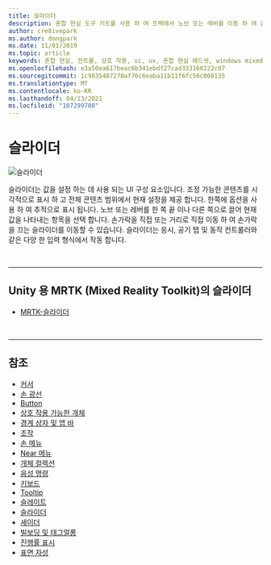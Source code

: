 ```yaml
---
title: 슬라이더
description: 혼합 현실 도구 키트를 사용 하 여 트랙에서 노브 또는 레버를 이동 하 여 값을 설정 하는 데 슬라이더 UI 구성 요소를 사용 하는 방법을 알아봅니다.
author: cre8ivepark
ms.author: dongpark
ms.date: 11/01/2019
ms.topic: article
keywords: 혼합 현실, 컨트롤, 상호 작용, ui, ux, 혼합 현실 헤드셋, windows mixed reality 헤드셋, 가상 현실 헤드셋, HoloLens, 슬라이더, MRTK, 혼합 현실 도구 키트
ms.openlocfilehash: e3a50ea617beac6b341ebdf27cad333168222c07
ms.sourcegitcommit: 1c9035487270af76c6eaba11b11f6fc56c008135
ms.translationtype: MT
ms.contentlocale: ko-KR
ms.lasthandoff: 04/13/2021
ms.locfileid: "107299708"
---
```

# <a name="slider"></a>슬라이더

![슬라이더](images/UX_Hero_Slider.jpg)

슬라이더는 값을 설정 하는 데 사용 되는 UI 구성 요소입니다. 조정 가능한 콘텐츠를 시각적으로 표시 하 고 전체 콘텐츠 범위에서 현재 설정을 제공 합니다. 한쪽에 옵션을 사용 하 여 추적으로 표시 됩니다. 노브 또는 레버를 한 쪽 끝 이나 다른 쪽으로 끌어 현재 값을 나타내는 항목을 선택 합니다. 손가락을 직접 또는 거리로 직접 이동 하 여 손가락을 끄는 슬라이더를 이동할 수 있습니다. 슬라이더는 응시, 공기 탭 및 동작 컨트롤러와 같은 다양 한 입력 형식에서 작동 합니다.

<br>

---

## <a name="slider-in-mrtk-mixed-reality-toolkit-for-unity"></a>Unity 용 MRTK (Mixed Reality Toolkit)의 슬라이더

* [MRTK-슬라이더](https://docs.microsoft.com/windows/mixed-reality/mrtk-unity/features/ux-building-blocks/sliders)

<br>

---

## <a name="see-also"></a>참조

* [커서](cursors.md)
* [손 광선](point-and-commit.md)
* [Button](button.md)
* [상호 작용 가능한 개체](interactable-object.md)
* [경계 상자 및 앱 바](app-bar-and-bounding-box.md)
* [조작](direct-manipulation.md)
* [손 메뉴](hand-menu.md)
* [Near 메뉴](near-menu.md)
* [개체 컬렉션](object-collection.md)
* [음성 명령](voice-input.md)
* [키보드](keyboard.md)
* [Tooltip](tooltip.md)
* [슬레이트](slate.md)
* [슬라이더](slider.md)
* [셰이더](shader.md)
* [빌보딩 및 태그얼롱](billboarding-and-tag-along.md)
* [진행률 표시](progress.md)
* [표면 자성](surface-magnetism.md)
